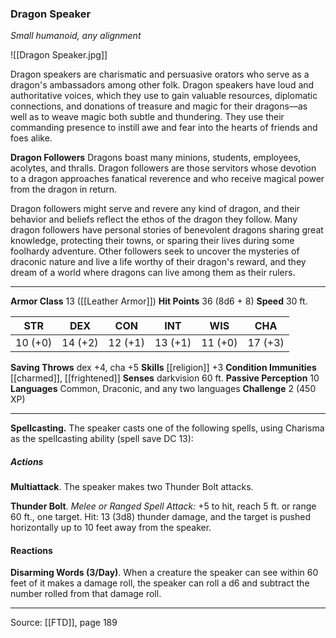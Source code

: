### Dragon Speaker
_Small humanoid, any alignment_

![[Dragon Speaker.jpg]]

Dragon speakers are charismatic and persuasive orators who serve as a dragon's ambassadors among other folk. Dragon speakers have loud and authoritative voices, which they use to gain valuable resources, diplomatic connections, and donations of treasure and magic for their dragons—as well as to weave magic both subtle and thundering. They use their commanding presence to instill awe and fear into the hearts of friends and foes alike.


**Dragon Followers** Dragons boast many minions, students, employees, acolytes, and thralls. Dragon followers are those servitors whose devotion to a dragon approaches fanatical reverence and who receive magical power from the dragon in return.

Dragon followers might serve and revere any kind of dragon, and their behavior and beliefs reflect the ethos of the dragon they follow. Many dragon followers have personal stories of benevolent dragons sharing great knowledge, protecting their towns, or sparing their lives during some foolhardy adventure. Other followers seek to uncover the mysteries of draconic nature and live a life worthy of their dragon's reward, and they dream of a world where dragons can live among them as their rulers.





---

**Armor Class** 13 ([[Leather Armor]])
**Hit Points** 36 (8d6 + 8)
**Speed** 30 ft.

| STR     | DEX     | CON     | INT     | WIS     | CHA     |
|---------|---------|---------|---------|---------|---------|
| 10 (+0) | 14 (+2) | 12 (+1) | 13 (+1) | 11 (+0) | 17 (+3) |

**Saving Throws** dex +4, cha +5
**Skills** [[religion]] +3
**Condition Immunities** [[charmed]], [[frightened]]
**Senses** darkvision 60 ft.
**Passive Perception** 10
**Languages** Common, Draconic, and any two languages
**Challenge** 2 (450 XP)

---

**Spellcasting.** The speaker casts one of the following spells, using Charisma as the spellcasting ability (spell save DC 13):

##### Actions
**Multiattack**. The speaker makes two Thunder Bolt attacks.

**Thunder Bolt**. _Melee or Ranged Spell Attack:_ +5 to hit, reach 5 ft. or range 60 ft., one target. Hit: 13 (3d8) thunder damage, and the target is pushed horizontally up to 10 feet away from the speaker.

#### Reactions
**Disarming Words (3/Day)**. When a creature the speaker can see within 60 feet of it makes a damage roll, the speaker can roll a d6 and subtract the number rolled from that damage roll.


---

Source: [[FTD]], page 189